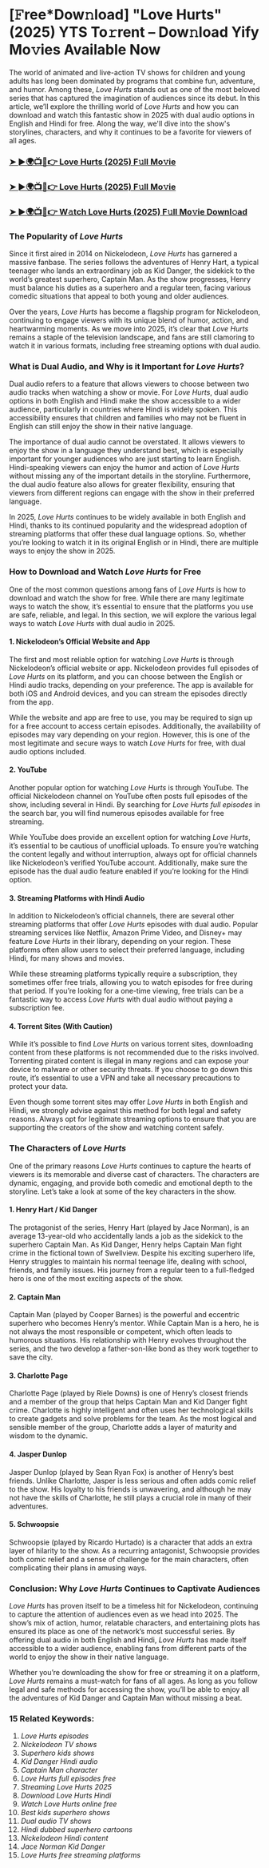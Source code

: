 # [𝙵ree*Dow𝚗load] "Love Hurts"(2025) YTS To𝚛rent – Dow𝚗load Yify Mo𝚟ies Available Now

The world of animated and live-action TV shows for children and young adults has long been dominated by programs that combine fun, adventure, and humor. Among these, *Love Hurts* stands out as one of the most beloved series that has captured the imagination of audiences since its debut. In this article, we’ll explore the thrilling world of *Love Hurts* and how you can download and watch this fantastic show in 2025 with dual audio options in English and Hindi for free. Along the way, we'll dive into the show's storylines, characters, and why it continues to be a favorite for viewers of all ages.

<h3><a href="https://short.cl/love-hurts">➤ ►🌍📺📱👉 Love Hurts (2025) F𝚞ll Mo𝚟ie</a></h3>

<h3><a href="https://short.cl/love-hurts">➤ ►🌍📺📱👉 Love Hurts (2025) F𝚞ll Mo𝚟ie</a></h3>

<h3><a href="https://short.cl/love-hurts">➤ ►🌍📺📱👉 W𝚊tch Love Hurts (2025) F𝚞ll Mo𝚟ie Downl𝚘ad</a></h3>

### The Popularity of *Love Hurts*

Since it first aired in 2014 on Nickelodeon, *Love Hurts* has garnered a massive fanbase. The series follows the adventures of Henry Hart, a typical teenager who lands an extraordinary job as Kid Danger, the sidekick to the world’s greatest superhero, Captain Man. As the show progresses, Henry must balance his duties as a superhero and a regular teen, facing various comedic situations that appeal to both young and older audiences.

Over the years, *Love Hurts* has become a flagship program for Nickelodeon, continuing to engage viewers with its unique blend of humor, action, and heartwarming moments. As we move into 2025, it’s clear that *Love Hurts* remains a staple of the television landscape, and fans are still clamoring to watch it in various formats, including free streaming options with dual audio.

### What is Dual Audio, and Why is it Important for *Love Hurts*?

Dual audio refers to a feature that allows viewers to choose between two audio tracks when watching a show or movie. For *Love Hurts*, dual audio options in both English and Hindi make the show accessible to a wider audience, particularly in countries where Hindi is widely spoken. This accessibility ensures that children and families who may not be fluent in English can still enjoy the show in their native language.

The importance of dual audio cannot be overstated. It allows viewers to enjoy the show in a language they understand best, which is especially important for younger audiences who are just starting to learn English. Hindi-speaking viewers can enjoy the humor and action of *Love Hurts* without missing any of the important details in the storyline. Furthermore, the dual audio feature also allows for greater flexibility, ensuring that viewers from different regions can engage with the show in their preferred language.

In 2025, *Love Hurts* continues to be widely available in both English and Hindi, thanks to its continued popularity and the widespread adoption of streaming platforms that offer these dual language options. So, whether you’re looking to watch it in its original English or in Hindi, there are multiple ways to enjoy the show in 2025.

### How to Download and Watch *Love Hurts* for Free

One of the most common questions among fans of *Love Hurts* is how to download and watch the show for free. While there are many legitimate ways to watch the show, it’s essential to ensure that the platforms you use are safe, reliable, and legal. In this section, we will explore the various legal ways to watch *Love Hurts* with dual audio in 2025.

#### 1. **Nickelodeon’s Official Website and App**

The first and most reliable option for watching *Love Hurts* is through Nickelodeon’s official website or app. Nickelodeon provides full episodes of *Love Hurts* on its platform, and you can choose between the English or Hindi audio tracks, depending on your preference. The app is available for both iOS and Android devices, and you can stream the episodes directly from the app.

While the website and app are free to use, you may be required to sign up for a free account to access certain episodes. Additionally, the availability of episodes may vary depending on your region. However, this is one of the most legitimate and secure ways to watch *Love Hurts* for free, with dual audio options included.

#### 2. **YouTube**

Another popular option for watching *Love Hurts* is through YouTube. The official Nickelodeon channel on YouTube often posts full episodes of the show, including several in Hindi. By searching for *Love Hurts full episodes* in the search bar, you will find numerous episodes available for free streaming.

While YouTube does provide an excellent option for watching *Love Hurts*, it’s essential to be cautious of unofficial uploads. To ensure you’re watching the content legally and without interruption, always opt for official channels like Nickelodeon’s verified YouTube account. Additionally, make sure the episode has the dual audio feature enabled if you’re looking for the Hindi option.

#### 3. **Streaming Platforms with Hindi Audio**

In addition to Nickelodeon’s official channels, there are several other streaming platforms that offer *Love Hurts* episodes with dual audio. Popular streaming services like Netflix, Amazon Prime Video, and Disney+ may feature *Love Hurts* in their library, depending on your region. These platforms often allow users to select their preferred language, including Hindi, for many shows and movies.

While these streaming platforms typically require a subscription, they sometimes offer free trials, allowing you to watch episodes for free during that period. If you’re looking for a one-time viewing, free trials can be a fantastic way to access *Love Hurts* with dual audio without paying a subscription fee.

#### 4. **Torrent Sites (With Caution)**

While it’s possible to find *Love Hurts* on various torrent sites, downloading content from these platforms is not recommended due to the risks involved. Torrenting pirated content is illegal in many regions and can expose your device to malware or other security threats. If you choose to go down this route, it’s essential to use a VPN and take all necessary precautions to protect your data.

Even though some torrent sites may offer *Love Hurts* in both English and Hindi, we strongly advise against this method for both legal and safety reasons. Always opt for legitimate streaming options to ensure that you are supporting the creators of the show and watching content safely.

### The Characters of *Love Hurts*

One of the primary reasons *Love Hurts* continues to capture the hearts of viewers is its memorable and diverse cast of characters. The characters are dynamic, engaging, and provide both comedic and emotional depth to the storyline. Let’s take a look at some of the key characters in the show.

#### 1. **Henry Hart / Kid Danger**

The protagonist of the series, Henry Hart (played by Jace Norman), is an average 13-year-old who accidentally lands a job as the sidekick to the superhero Captain Man. As Kid Danger, Henry helps Captain Man fight crime in the fictional town of Swellview. Despite his exciting superhero life, Henry struggles to maintain his normal teenage life, dealing with school, friends, and family issues. His journey from a regular teen to a full-fledged hero is one of the most exciting aspects of the show.

#### 2. **Captain Man**

Captain Man (played by Cooper Barnes) is the powerful and eccentric superhero who becomes Henry’s mentor. While Captain Man is a hero, he is not always the most responsible or competent, which often leads to humorous situations. His relationship with Henry evolves throughout the series, and the two develop a father-son-like bond as they work together to save the city.

#### 3. **Charlotte Page**

Charlotte Page (played by Riele Downs) is one of Henry’s closest friends and a member of the group that helps Captain Man and Kid Danger fight crime. Charlotte is highly intelligent and often uses her technological skills to create gadgets and solve problems for the team. As the most logical and sensible member of the group, Charlotte adds a layer of maturity and wisdom to the dynamic.

#### 4. **Jasper Dunlop**

Jasper Dunlop (played by Sean Ryan Fox) is another of Henry’s best friends. Unlike Charlotte, Jasper is less serious and often adds comic relief to the show. His loyalty to his friends is unwavering, and although he may not have the skills of Charlotte, he still plays a crucial role in many of their adventures.

#### 5. **Schwoopsie**

Schwoopsie (played by Ricardo Hurtado) is a character that adds an extra layer of hilarity to the show. As a recurring antagonist, Schwoopsie provides both comic relief and a sense of challenge for the main characters, often complicating their plans in amusing ways.

### Conclusion: Why *Love Hurts* Continues to Captivate Audiences

*Love Hurts* has proven itself to be a timeless hit for Nickelodeon, continuing to capture the attention of audiences even as we head into 2025. The show’s mix of action, humor, relatable characters, and entertaining plots has ensured its place as one of the network’s most successful series. By offering dual audio in both English and Hindi, *Love Hurts* has made itself accessible to a wider audience, enabling fans from different parts of the world to enjoy the show in their native language.

Whether you’re downloading the show for free or streaming it on a platform, *Love Hurts* remains a must-watch for fans of all ages. As long as you follow legal and safe methods for accessing the show, you’ll be able to enjoy all the adventures of Kid Danger and Captain Man without missing a beat.

### 15 Related Keywords:
1. *Love Hurts episodes*
2. *Nickelodeon TV shows*
3. *Superhero kids shows*
4. *Kid Danger Hindi audio*
5. *Captain Man character*
6. *Love Hurts full episodes free*
7. *Streaming *Love Hurts* 2025*
8. *Download *Love Hurts* Hindi*
9. *Watch *Love Hurts* online free*
10. *Best kids superhero shows*
11. *Dual audio TV shows*
12. *Hindi dubbed superhero cartoons*
13. *Nickelodeon Hindi content*
14. *Jace Norman Kid Danger*
15. *Love Hurts free streaming platforms*
